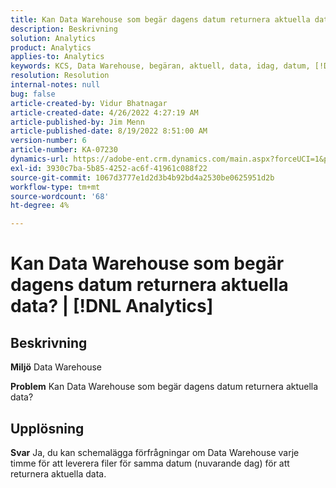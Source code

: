 ```yaml
---
title: Kan Data Warehouse som begär dagens datum returnera aktuella data? | [!DNL Analytics]
description: Beskrivning
solution: Analytics
product: Analytics
applies-to: Analytics
keywords: KCS, Data Warehouse, begäran, aktuell, data, idag, datum, [!DNL Analytics]
resolution: Resolution
internal-notes: null
bug: false
article-created-by: Vidur Bhatnagar
article-created-date: 4/26/2022 4:27:19 AM
article-published-by: Jim Menn
article-published-date: 8/19/2022 8:51:00 AM
version-number: 6
article-number: KA-07230
dynamics-url: https://adobe-ent.crm.dynamics.com/main.aspx?forceUCI=1&pagetype=entityrecord&etn=knowledgearticle&id=2f170927-19c5-ec11-a7b6-0022480a1004
exl-id: 3930c7ba-5b85-4252-ac6f-41961c088f22
source-git-commit: 1067d3777e1d2d3b4b92bd4a2530be0625951d2b
workflow-type: tm+mt
source-wordcount: '68'
ht-degree: 4%

---
```


# Kan Data Warehouse som begär dagens datum returnera aktuella data? | [!DNL Analytics]

## Beskrivning


<b>Miljö</b>
Data Warehouse

<b>Problem</b>
Kan Data Warehouse som begär dagens datum returnera aktuella data?


## Upplösning


<b>Svar</b>
Ja, du kan schemalägga förfrågningar om Data Warehouse varje timme för att leverera filer för samma datum (nuvarande dag) för att returnera aktuella data.
